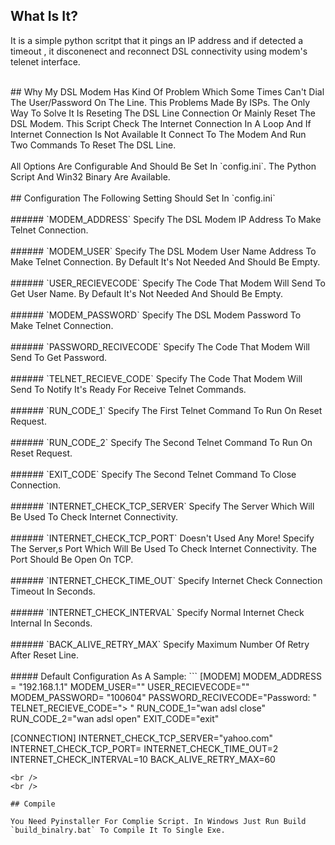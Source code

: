 ## What Is It?
It is a simple python scritpt that it pings an IP address and if detected a timeout , it disconenect and reconnect DSL connectivity using modem's telenet interface.

<br />
## Why
My DSL Modem Has Kind Of Problem Which Some Times Can't Dial The User/Password On The Line. This Problems Made By ISPs. The Only Way To Solve It Is Reseting The DSL Line Connection Or Mainly Reset The DSL Modem.
This Script Check The Internet Connection In A Loop And If Internet Connection Is Not Available It Connect To The Modem And Run Two Commands To Reset The DSL Line. 
<br /><br />
All Options Are Configurable And Should Be Set In `config.ini`. The Python Script And Win32 Binary Are Available.
<br /><br />
## Configuration
The Following Setting Should Set In `config.ini`
<br /><br />
###### `MODEM_ADDRESS`
Specify The DSL Modem IP Address To Make Telnet Connection.
<br /><br />
###### `MODEM_USER`
Specify The DSL Modem User Name Address To Make Telnet Connection. By Default It's Not Needed And Should Be Empty.
<br /><br />
###### `USER_RECIEVECODE`
Specify The Code That Modem Will Send To Get User Name. By Default It's Not Needed And Should Be Empty.
<br /><br />
###### `MODEM_PASSWORD`
Specify The DSL Modem Password To Make Telnet Connection.
<br /><br />
###### `PASSWORD_RECIVECODE`
Specify The Code That Modem Will Send To Get Password.
<br /><br />
###### `TELNET_RECIEVE_CODE`
Specify The Code That Modem Will Send To Notify It's Ready For Receive Telnet Commands.
<br /><br />
###### `RUN_CODE_1`
Specify The First Telnet Command To Run On Reset Request.
<br /><br />
###### `RUN_CODE_2`
Specify The Second Telnet Command To Run On Reset Request.
<br /><br />
###### `EXIT_CODE`
Specify The Second Telnet Command To Close Connection.
<br /><br />
###### `INTERNET_CHECK_TCP_SERVER`
Specify The Server Which Will Be Used To Check Internet Connectivity.
<br /><br />
###### `INTERNET_CHECK_TCP_PORT`
Doesn't Used Any More! 
Specify The Server,s Port Which Will Be Used To Check Internet Connectivity. The Port Should Be Open On TCP.
<br /><br />
###### `INTERNET_CHECK_TIME_OUT`
Specify Internet Check Connection Timeout In Seconds.
<br /><br />
###### `INTERNET_CHECK_INTERVAL`
Specify Normal Internet Check Internal In Seconds.
<br /><br />
###### `BACK_ALIVE_RETRY_MAX`
Specify Maximum Number Of Retry After Reset Line.
<br /><br />
##### Default Configuration As A Sample:
```
[MODEM]
MODEM_ADDRESS = "192.168.1.1"
MODEM_USER=""
USER_RECIEVECODE=""
MODEM_PASSWORD= "100604"
PASSWORD_RECIVECODE="Password: "
TELNET_RECIEVE_CODE="> "
RUN_CODE_1="wan adsl close"
RUN_CODE_2="wan adsl open"
EXIT_CODE="exit"

[CONNECTION]
INTERNET_CHECK_TCP_SERVER="yahoo.com"
INTERNET_CHECK_TCP_PORT=
INTERNET_CHECK_TIME_OUT=2
INTERNET_CHECK_INTERVAL=10
BACK_ALIVE_RETRY_MAX=60
```
<br />
<br />

## Compile

You Need Pyinstaller For Complie Script. In Windows Just Run Build `build_binalry.bat` To Compile It To Single Exe.
